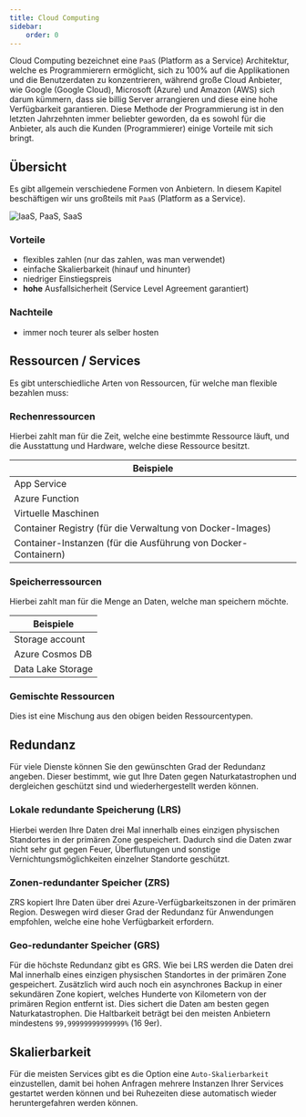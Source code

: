 ```yaml
---
title: Cloud Computing
sidebar:
    order: 0
---
```


Cloud Computing bezeichnet eine `PaaS` (Platform as a Service) Architektur, welche es Programmierern ermöglicht, sich zu 100% auf die Applikationen und die Benutzerdaten zu konzentrieren, während große Cloud Anbieter, wie Google (Google Cloud), Microsoft (Azure) und Amazon (AWS) sich darum kümmern, dass sie billig Server arrangieren und diese eine hohe Verfügbarkeit garantieren. Diese Methode der Programmierung ist in den letzten Jahrzehnten immer beliebter geworden, da es sowohl für die Anbieter, als auch die Kunden (Programmierer) einige Vorteile mit sich bringt.

## Übersicht

Es gibt allgemein verschiedene Formen von Anbietern. In diesem Kapitel beschäftigen wir uns großteils mit `PaaS` (Platform as a Service).

![IaaS, PaaS, SaaS](/src/assets/decentralised_systems/iaas-paas-saas.png)

### Vorteile

-   flexibles zahlen (nur das zahlen, was man verwendet)
-   einfache Skalierbarkeit (hinauf und hinunter)
-   niedriger Einstiegspreis
-   **hohe** Ausfallsicherheit (Service Level Agreement garantiert)

### Nachteile

-   immer noch teurer als selber hosten

## Ressourcen / Services

Es gibt unterschiedliche Arten von Ressourcen, für welche man flexible bezahlen muss:

### Rechenressourcen

Hierbei zahlt man für die Zeit, welche eine bestimmte Ressource läuft, und die Ausstattung und Hardware, welche diese Ressource besitzt.

| Beispiele                                                      |
| -------------------------------------------------------------- |
| App Service                                                    |
| Azure Function                                                 |
| Virtuelle Maschinen                                            |
| Container Registry (für die Verwaltung von Docker-Images)      |
| Container-Instanzen (für die Ausführung von Docker-Containern) |

### Speicherressourcen

Hierbei zahlt man für die Menge an Daten, welche man speichern möchte.

| Beispiele         |
| ----------------- |
| Storage account   |
| Azure Cosmos DB   |
| Data Lake Storage |

### Gemischte Ressourcen

Dies ist eine Mischung aus den obigen beiden Ressourcentypen.

## Redundanz

Für viele Dienste können Sie den gewünschten Grad der Redundanz angeben. Dieser bestimmt, wie gut Ihre Daten gegen Naturkatastrophen und dergleichen geschützt sind und wiederhergestellt werden können.

### Lokale redundante Speicherung (LRS)

Hierbei werden Ihre Daten drei Mal innerhalb eines einzigen physischen Standortes in der primären Zone gespeichert. Dadurch sind die Daten zwar nicht sehr gut gegen Feuer, Überflutungen und sonstige Vernichtungsmöglichkeiten einzelner Standorte geschützt.

### Zonen-redundanter Speicher (ZRS)

ZRS kopiert Ihre Daten über drei Azure-Verfügbarkeitszonen in der primären Region. Deswegen wird dieser Grad der Redundanz für Anwendungen empfohlen, welche eine hohe Verfügbarkeit erfordern.

### Geo-redundanter Speicher (GRS)

Für die höchste Redundanz gibt es GRS. Wie bei LRS werden die Daten drei Mal innerhalb eines einzigen physischen Standortes in der primären Zone gespeichert. Zusätzlich wird auch noch ein asynchrones Backup in einer sekundären Zone kopiert, welches Hunderte von Kilometern von der primären Region entfernt ist. Dies sichert die Daten am besten gegen Naturkatastrophen. Die Haltbarkeit beträgt bei den meisten Anbietern mindestens `99,99999999999999%` (16 9er).

## Skalierbarkeit

Für die meisten Services gibt es die Option eine `Auto-Skalierbarkeit` einzustellen, damit bei hohen Anfragen mehrere Instanzen Ihrer Services gestartet werden können und bei Ruhezeiten diese automatisch wieder heruntergefahren werden können.
